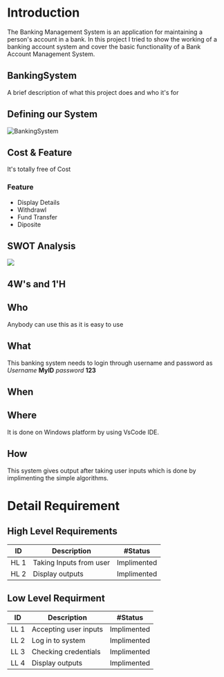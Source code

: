 
# Introduction
The Banking Management System is an application for maintaining a person's account in a bank. In this project I tried to show the working of a banking account system and cover the basic functionality of a Bank Account Management System.
## BankingSystem

A brief description of what this project does and who it's for


## Defining our System
![BankingSystem](https://user-images.githubusercontent.com/94440639/142771636-a8e82c27-263e-41c4-a938-a46d553ab5d3.PNG)

## Cost & Feature
It's totally free of Cost
### Feature
* Display Details
* Withdrawl
* Fund Transfer
* Diposite
## SWOT Analysis
![](https://adamsmediagroup.com/wp-content/uploads/2018/07/SWOT-Analysis.jpg)
## 4W's and 1'H

## Who
Anybody can use this as it is easy to use
## What
This banking system needs to login through username and password as
*Username* **MyID**
*password* **123**
## When
## Where
It is done on Windows platform by using VsCode IDE.
## How
This system gives output after taking user inputs which is done by implimenting the simple algorithms.
# Detail Requirement
## High Level Requirements
| ID        | Description    | #Status |
|--------------|-----------|------------|
| HL 1| Taking Inputs from user     | Implimented      |
|HL 2 | Display outputs  | Implimented      |

## Low Level Requirment
| ID        | Description    | #Status |
|--------------|-----------|------------|
| LL 1| Accepting user inputs    | Implimented      |
|LL 2 | Log in to system | Implimented      |
|LL 3 | Checking credentials | Implimented      |
|LL 4 | Display outputs  | Implimented      |
